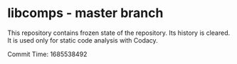 # libcomps - master branch

This repository contains frozen state of the repository.
Its history is cleared. It is used only for static code
analysis with Codacy.

Commit Time: 1685538492